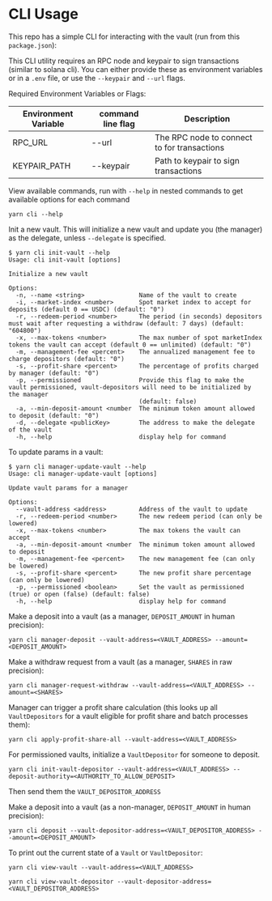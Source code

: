 # CLI Usage

This repo has a simple CLI for interacting with the vault (run from this `package.json`):

This CLI utility requires an RPC node and keypair to sign transactions (similar to solana cli). You can either provide these as environment variables or in a `.env` file, or use the `--keypair` and `--url` flags.

Required Environment Variables or Flags:

Environment Variable| command line flag | Description
--------------------|-------------------|------------
RPC_URL             | --url             | The RPC node to connect to for transactions
KEYPAIR_PATH        | --keypair         | Path to keypair to sign transactions


View available commands, run with `--help` in nested commands to get available options for each command
```
yarn cli --help
```


Init a new vault. This will initialize a new vault and update you (the manager) as the delegate, unless `--delegate` is specified.
```
$ yarn cli init-vault --help
Usage: cli init-vault [options]

Initialize a new vault

Options:
  -n, --name <string>               Name of the vault to create
  -i, --market-index <number>       Spot market index to accept for deposits (default 0 == USDC) (default: "0")
  -r, --redeem-period <number>      The period (in seconds) depositors must wait after requesting a withdraw (default: 7 days) (default: "604800")
  -x, --max-tokens <number>         The max number of spot marketIndex tokens the vault can accept (default 0 == unlimited) (default: "0")
  -m, --management-fee <percent>    The annualized management fee to charge depositors (default: "0")
  -s, --profit-share <percent>      The percentage of profits charged by manager (default: "0")
  -p, --permissioned                Provide this flag to make the vault permissioned, vault-depositors will need to be initialized by the manager
                                    (default: false)
  -a, --min-deposit-amount <number  The minimum token amount allowed to deposit (default: "0")
  -d, --delegate <publicKey>        The address to make the delegate of the vault
  -h, --help                        display help for command
```

To update params in a vault:
```
$ yarn cli manager-update-vault --help
Usage: cli manager-update-vault [options]

Update vault params for a manager

Options:
  --vault-address <address>         Address of the vault to update
  -r, --redeem-period <number>      The new redeem period (can only be lowered)
  -x, --max-tokens <number>         The max tokens the vault can accept
  -a, --min-deposit-amount <number  The minimum token amount allowed to deposit
  -m, --management-fee <percent>    The new management fee (can only be lowered)
  -s, --profit-share <percent>      The new profit share percentage (can only be lowered)
  -p, --permissioned <boolean>      Set the vault as permissioned (true) or open (false) (default: false)
  -h, --help                        display help for command
```

Make a deposit into a vault (as a manager, `DEPOSIT_AMOUNT` in human precision):
```
yarn cli manager-deposit --vault-address=<VAULT_ADDRESS> --amount=<DEPOSIT_AMOUNT>
```

Make a withdraw request from a vault (as a manager, `SHARES` in raw precision):
```
yarn cli manager-request-withdraw --vault-address=<VAULT_ADDRESS> --amount=<SHARES>
```

Manager can trigger a profit share calculation (this looks up all `VaultDepositors` for a vault eligible for profit share and batch processes them):
```
yarn cli apply-profit-share-all --vault-address=<VAULT_ADDRESS>
```


For permissioned vaults, initialize a `VaultDepositor` for someone to deposit.
```
yarn cli init-vault-depositor --vault-address=<VAULT_ADDRESS> --deposit-authority=<AUTHORITY_TO_ALLOW_DEPOSIT>
```
Then send them the `VAULT_DEPOSITOR_ADDRESS`


Make a deposit into a vault (as a non-manager, `DEPOSIT_AMOUNT` in human precision):
```
yarn cli deposit --vault-depositor-address=<VAULT_DEPOSITOR_ADDRESS> --amount=<DEPOSIT_AMOUNT>
```


To print out the current state of a `Vault` or `VaultDepositor`:
```
yarn cli view-vault --vault-address=<VAULT_ADDRESS>

yarn cli view-vault-depositor --vault-depositor-address=<VAULT_DEPOSITOR_ADDRESS>
```

